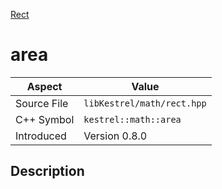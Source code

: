 [Rect](index.md)
# area
| Aspect | Value |
| --- | --- |
| Source File | `libKestrel/math/rect.hpp` |
| C++ Symbol | `kestrel::math::area` |
| Introduced | Version 0.8.0 |
## Description
